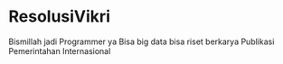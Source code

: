 # ResolusiVikri
Bismillah jadi Programmer ya
Bisa big data
bisa riset
berkarya
Publikasi
Pemerintahan
Internasional
